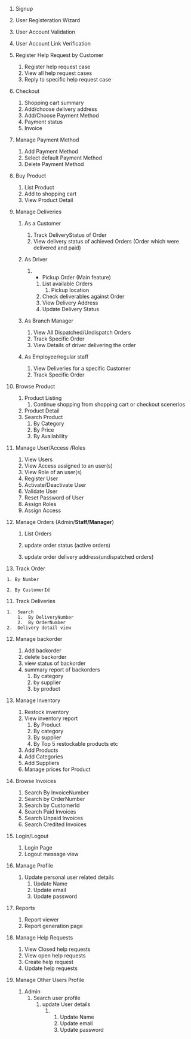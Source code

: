 1.  Signup

   1.  User Registeration Wizard
   2. User Account Validation 
   3. User Account Link Verification

2. Register Help Request by Customer

   1. Register help request case
   2. View all help request cases
   3. Reply to specific help request case

3. Checkout 

   1. Shopping cart summary
   2. Add/choose delivery address
   3. Add/Choose Payment Method
   4. Payment status 
   5. Invoice

4. Manage Payment Method

   1. Add Payment Method
   2. Select default Payment Method
   3. Delete Payment Method

5. Buy Product

   1. List Product
   2. Add to shopping cart
   3. View Product Detail

6. Manage Deliveries

   1. As a Customer

      1. Track DeliveryStatus of Order
      2. View delivery status  of achieved Orders (Order which were delivered and paid)

   2. As Driver

      1. * Pickup Order (Main feature)

         1. List available Orders
            1. Pickup location
         2. Check deliverables against Order
         3. View Delivery Address
         4. Update Delivery Status

   3. As Branch Manager

      1. View All Dispatched/Undispatch Orders
      2. Track Specific Order
      3. View Details of driver delivering the order

   4. As Employee/regular staff

      1. View Deliveries for a specific Customer
      2. Track Specific Order

7. Browse Product

   1. Product Listing
      1. Continue shopping from shopping cart or checkout scenerios
   2. Product Detail
   3. Search Product
      1. By Category
      2. By Price
      3. By Availability

8. Manage User/Access /Roles

   1. View Users
   2. View Access assigned to an user(s)
   3. View Role of an user(s)
   4. Register User
   5. Activate/Deactivate User
   6. Validate User
   7. Reset Password of User
   8. Assign Roles
   9. Assign Access

9. Manage Orders (Admin/**Staff/Manager**)

   1. List Orders

   2. update order status (active orders)

   3. update order delivery address(undispatched orders)

10.  Track Order
        
    1. By Number
    
    2. By CustomerId
    
11.  Track Deliveries

    1.  Search
        1.  By DeliveryNumber
        2.  By OrderNumber
    2.  Delivery detail view

12. Manage backorder

    1.  Add backorder
    2.  delete backorder
    3.  view status of backorder
    4.  summary report of backorders
        1.  By category
        2.  by supplier
        3.  by product

13.  Manage Inventory

     1.  Restock inventory
     2.  View inventory report
         1.  By Product
         2.  By category
         3.  By supplier
         4.  By Top 5 restockable products etc
     3.  Add Products
     4.  Add Categories
     5.  Add Suppliers
     6.  Manage prices for Product

14.  Browse Invoices

     1.  Search By InvoiceNumber
     2.  Search by OrderNumber
     3.  Search by CustomerId
     4.  Search Paid Invoices
     5.  Search Unpaid Invoices
     6.  Search Credited Invoices

15.  Login/Logout

     1.  Login Page
     2.  Logout message view

16.  Manage Profile

     1.  Update personal user related details
         1.  Update Name
         2.  Update email
         3.  Update password

17.  Reports

     1.  Report viewer
     2.  Report generation page

18.  Manage Help Requests

     1.  View Closed help requests
     2.  View open help requests
     3.  Create help request
     4.  Update help requests

19.  Manage Other Users Profile

     1.  Admin
         1.  Search user profile
             1.  update User details
                 1.  1.  Update Name
                     2.  Update email
                     3.  Update password

​      

